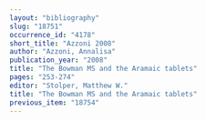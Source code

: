 ```yaml
---
layout: "bibliography"
slug: "18751"
occurrence_id: "4178"
short_title: "Azzoni 2008"
author: "Azzoni, Annalisa"
publication_year: "2008"
title: "The Bowman MS and the Aramaic tablets"
pages: "253-274"
editor: "Stolper, Matthew W."
title: "The Bowman MS and the Aramaic tablets"
previous_item: "18754"
---
```

